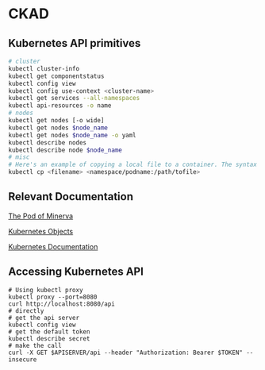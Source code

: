 # CKAD

## Kubernetes API primitives

```bash
# cluster
kubectl cluster-info
kubectl get componentstatus
kubectl config view
kubectl config use-context <cluster-name>
kubectl get services --all-namespaces
kubectl api-resources -o name
# nodes
kubectl get nodes [-o wide]
kubectl get nodes $node_name
kubectl get nodes $node_name -o yaml
kubectl describe nodes
kubectl describe node $node_name
# misc
# Here's an example of copying a local file to a container. The syntax follows
kubectl cp <filename> <namespace/podname:/path/tofile>
```

## Relevant Documentation

[The Pod of Minerva](https://interactive.linuxacademy.com/diagrams/ThePodofMinerva.html)

[Kubernetes Objects](https://kubernetes.io/docs/concepts/overview/working-with-objects/kubernetes-objects)

[Kubernetes Documentation](https://kubernetes.io/docs/home/)

## Accessing Kubernetes API

```shell
# Using kubectl proxy
kubectl proxy --port=8080
curl http://localhost:8080/api
# directly
# get the api server
kubectl config view
# get the default token
kubectl describe secret
# make the call
curl -X GET $APISERVER/api --header "Authorization: Bearer $TOKEN" --insecure
```
